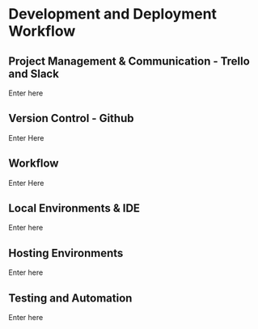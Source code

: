 # Development and Deployment Workflow

## Project Management & Communication - Trello and Slack
 Enter here

 ## Version Control - Github
 Enter Here

 ## Workflow
 Enter Here

 ## Local Environments & IDE
 Enter here

 ## Hosting Environments 
 Enter here 

## Testing and Automation
Enter here
